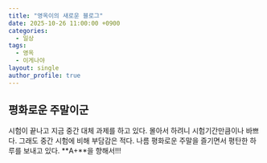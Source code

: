 ```yaml
---
title: "영옥이의 새로운 블로그"
date: 2025-10-26 11:00:00 +0900
categories:
  - 일상
tags:
  - 영옥
  - 이게나야
layout: single
author_profile: true
---
```


## 평화로운 주말이군

시험이 끝나고 지금 중간 대체 과제를 하고 있다.
몰아서 하려니 시험기간만큼이나 바쁘다.
그래도 중간 시험에 비해 부담감은 적다.
나름 평화로운 주말을 즐기면서 평탄한 하루를 보내고 있다.
**A+**을 향해서!!!
